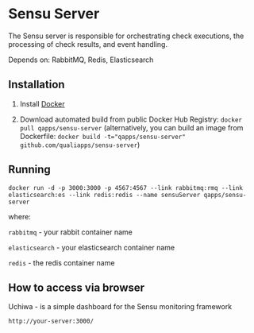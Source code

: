 Sensu Server
==============
The Sensu server is responsible for orchestrating check executions, the processing of check results, and event handling.

Depends on: RabbitMQ, Redis, Elasticsearch

Installation
--------------

1. Install [Docker](https://www.docker.com)

2. Download automated build from public Docker Hub Registry: `docker pull qapps/sensu-server`
(alternatively, you can build an image from Dockerfile: `docker build -t="qapps/sensu-server" github.com/qualiapps/sensu-server`)

Running
-----------------

`docker run -d -p 3000:3000 -p 4567:4567 --link rabbitmq:rmq --link elasticsearch:es --link redis:redis --name sensuServer qapps/sensu-server`

where:

`rabbitmq` - your rabbit container name

`elasticsearch` - your elasticsearch container name

`redis` - the redis container name


How to access via browser
-------------------------

Uchiwa - is a simple dashboard for the Sensu monitoring framework

`http://your-server:3000/`